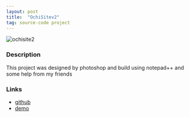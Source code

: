 ```yaml
---
layout: post
title:  "OchiSitev2"
tag: source-code project
---
```


![ochisite2](https://cdn.discordapp.com/attachments/408950289962369025/525175526629834754/fKfyyfEescAAAAASUVORK5CYII.png)

### Description
This project was designed by photoshop and build using notepad++ and some help from my friends

### Links
* [github](https://github.com/troke12/OchiSite2)
* [demo](https://troke.id/OchiSite2)
